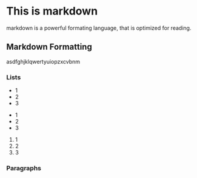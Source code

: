 # This is markdown

markdown is a powerful formating language, that is optimized for reading.


## Markdown Formatting

asdfghjklqwertyuiopzxcvbnm

### Lists

- 1
- 2
- 3

* 1
* 2
* 3

1. 1
2. 2
3. 3

### Paragraphs
